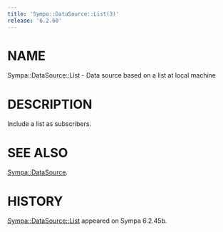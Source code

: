 ```yaml
---
title: 'Sympa::DataSource::List(3)'
release: '6.2.60'
---
```


# NAME

Sympa::DataSource::List - Data source based on a list at local machine

# DESCRIPTION

Include a list as subscribers.

# SEE ALSO

[Sympa::DataSource](./Sympa-DataSource.3.md).

# HISTORY

[Sympa::DataSource::List](./Sympa-DataSource-List.3.md) appeared on Sympa 6.2.45b.
